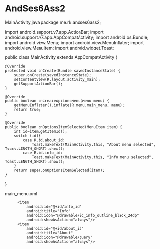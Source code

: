 # AndSes6Ass2

MainActivity.java
package me.rk.andses6ass2;

import android.support.v7.app.ActionBar;
import android.support.v7.app.AppCompatActivity;
import android.os.Bundle;
import android.view.Menu;
import android.view.MenuInflater;
import android.view.MenuItem;
import android.widget.Toast;

public class MainActivity extends AppCompatActivity {

    @Override
    protected void onCreate(Bundle savedInstanceState) {
        super.onCreate(savedInstanceState);
        setContentView(R.layout.activity_main);
        getSupportActionBar();
    }

    @Override
    public boolean onCreateOptionsMenu(Menu menu) {
        getMenuInflater().inflate(R.menu.main_menu, menu);
        return true;
    }

    @Override
    public boolean onOptionsItemSelected(MenuItem item) {
        int id=item.getItemId();
        switch (id){
            case R.id.about_id:
                Toast.makeText(MainActivity.this, "About menu selected", Toast.LENGTH_SHORT).show();
            case R.id.info_id:
                Toast.makeText(MainActivity.this, "Info menu selected", Toast.LENGTH_SHORT).show();
        }
        return super.onOptionsItemSelected(item);
    }
}

main_menu.xml
<?xml version="1.0" encoding="utf-8"?>
<menu xmlns:android="http://schemas.android.com/apk/res/android">

    <item
        android:id="@+id/info_id"
        android:title="Info"
        android:icon="@drawable/ic_info_outline_black_24dp"
        android:showAsAction="always"/>
    <item
        android:id="@+id/about_id"
        android:title="About"
        android:icon="@drawable/query"
        android:showAsAction="always"/>
</menu>



